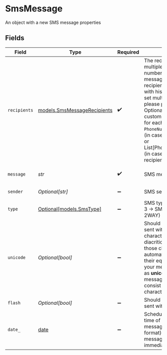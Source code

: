 # SmsMessage

An object with a new SMS message properties


## Fields

| Field                                                                                                                                                                                                                                                                                                                                                                                                | Type                                                                                                                                                                                                                                                                                                                                                                                                 | Required                                                                                                                                                                                                                                                                                                                                                                                             | Description                                                                                                                                                                                                                                                                                                                                                                                          | Example                                                                                                                                                                                                                                                                                                                                                                                              |
| ---------------------------------------------------------------------------------------------------------------------------------------------------------------------------------------------------------------------------------------------------------------------------------------------------------------------------------------------------------------------------------------------------- | ---------------------------------------------------------------------------------------------------------------------------------------------------------------------------------------------------------------------------------------------------------------------------------------------------------------------------------------------------------------------------------------------------- | ---------------------------------------------------------------------------------------------------------------------------------------------------------------------------------------------------------------------------------------------------------------------------------------------------------------------------------------------------------------------------------------------------- | ---------------------------------------------------------------------------------------------------------------------------------------------------------------------------------------------------------------------------------------------------------------------------------------------------------------------------------------------------------------------------------------------------- | ---------------------------------------------------------------------------------------------------------------------------------------------------------------------------------------------------------------------------------------------------------------------------------------------------------------------------------------------------------------------------------------------------- |
| `recipients`                                                                                                                                                                                                                                                                                                                                                                                         | [models.SmsMessageRecipients](../models/smsmessagerecipients.md)                                                                                                                                                                                                                                                                                                                                     | :heavy_check_mark:                                                                                                                                                                                                                                                                                                                                                                                   | The recipient number or multiple recipients numbers of single message. To set one recipient, simply pass a `str` with his phone number. To set multiple recipients, please pass `List[str]`. Optionally you can also set custom id (user identifier) for each message - pass `PhoneNumberWithCid` object (in case of single recipient) or List[PhoneNumberWithCid] (in case of multiple recipients). |                                                                                                                                                                                                                                                                                                                                                                                                      |
| `message`                                                                                                                                                                                                                                                                                                                                                                                            | *str*                                                                                                                                                                                                                                                                                                                                                                                                | :heavy_check_mark:                                                                                                                                                                                                                                                                                                                                                                                   | SMS message content                                                                                                                                                                                                                                                                                                                                                                                  | To jest treść wiadomości                                                                                                                                                                                                                                                                                                                                                                             |
| `sender`                                                                                                                                                                                                                                                                                                                                                                                             | *Optional[str]*                                                                                                                                                                                                                                                                                                                                                                                      | :heavy_minus_sign:                                                                                                                                                                                                                                                                                                                                                                                   | SMS sender name                                                                                                                                                                                                                                                                                                                                                                                      | Bramka SMS                                                                                                                                                                                                                                                                                                                                                                                           |
| `type`                                                                                                                                                                                                                                                                                                                                                                                               | [Optional[models.SmsType]](../models/smstype.md)                                                                                                                                                                                                                                                                                                                                                     | :heavy_minus_sign:                                                                                                                                                                                                                                                                                                                                                                                   | SMS type (1 -> SMS PRO, 3 -> SMS ECO, 4 -> SMS 2WAY)                                                                                                                                                                                                                                                                                                                                                 | 1                                                                                                                                                                                                                                                                                                                                                                                                    |
| `unicode`                                                                                                                                                                                                                                                                                                                                                                                            | *Optional[bool]*                                                                                                                                                                                                                                                                                                                                                                                     | :heavy_minus_sign:                                                                                                                                                                                                                                                                                                                                                                                   | Should the message be sent with special characters, e.g. Polish diacritics (if any)? If *false*, those characters will be automatically replaced with their equivalents. If *true* your message will be sent as **unicode** but the message will be able to consist of fewer characters.                                                                                                             | true                                                                                                                                                                                                                                                                                                                                                                                                 |
| `flash`                                                                                                                                                                                                                                                                                                                                                                                              | *Optional[bool]*                                                                                                                                                                                                                                                                                                                                                                                     | :heavy_minus_sign:                                                                                                                                                                                                                                                                                                                                                                                   | Should the message to be sent with class 0 (FLASH)?                                                                                                                                                                                                                                                                                                                                                  | false                                                                                                                                                                                                                                                                                                                                                                                                |
| `date_`                                                                                                                                                                                                                                                                                                                                                                                              | [date](https://docs.python.org/3/library/datetime.html#date-objects)                                                                                                                                                                                                                                                                                                                                 | :heavy_minus_sign:                                                                                                                                                                                                                                                                                                                                                                                   | Scheduled future date and time of sending the message (in ISO 8601 format). If missing or null - message will be sent immediately                                                                                                                                                                                                                                                                    | <nil>                                                                                                                                                                                                                                                                                                                                                                                                |